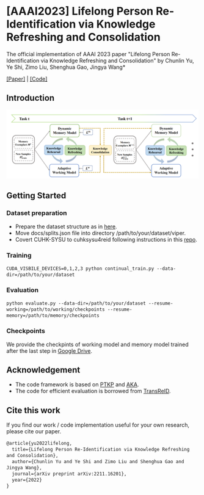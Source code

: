 # [AAAI2023] Lifelong Person Re-Identification via Knowledge Refreshing and Consolidation
The official implementation of AAAI 2023 paper "Lifelong Person Re-Identification via Knowledge Refreshing and Consolidation" by Chunlin Yu, Ye Shi, Zimo Liu, Shenghua Gao, Jingya Wang*

[\[Paper\]](https://arxiv.org/abs/2211.16201) | [\[Code\]](https://github.com/cly234/LReID-KRKC)
## Introduction
![](./docs/KRKC_fig.png)
## Getting Started
### Dataset preparation
- Prepare the dataset structure as in [here](https://github.com/cly234/LReID-KRKC/blob/main/docs/dataset_structure.md).
- Move docs/splits.json file into directory /path/to/your/dataset/viper.
- Covert CUHK-SYSU to cuhksysu4reid following instructions in this [repo](https://github.com/TPCD/LifelongReID).
### Training
```
CUDA_VISBILE_DEVICES=0,1,2,3 python continual_train.py --data-dir=/path/to/your/dataset
```

### Evaluation
```
python evaluate.py --data-dir=/path/to/your/dataset --resume-working=/path/to/working/checkpoints --resume-memory=/path/to/memory/checkpoints
```
### Checkpoints
We provide the checkpints of working model and memory model trained after the last step in [Google Drive]().
## Acknowledgement
- The code framework is based on [PTKP](https://github.com/g3956/PTKP) and [AKA](https://github.com/TPCD/LifelongReID).
- The code for efficient evaluation is borrowed from [TransReID](https://github.com/damo-cv/TransReID).

## Cite this work
If you find our work / code implementation useful for your own research, please cite our paper.
```
@article{yu2022lifelong,
  title={Lifelong Person Re-Identification via Knowledge Refreshing and Consolidation},
  author={Chunlin Yu and Ye Shi and Zimo Liu and Shenghua Gao and Jingya Wang},
  journal={arXiv preprint arXiv:2211.16201},
  year={2022}
}
```

